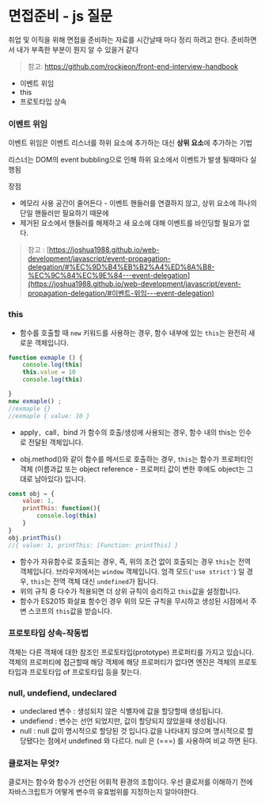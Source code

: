 # 면접준비 - js 질문

취업 및 이직을 위해 면접을 준비하는 자료를 시간날때 마다 정리 하려고 한다. 준비하면서 내가 부족한 부분이 뭔지 알 수 있을거 같다

> 참고: https://github.com/rockjeon/front-end-interview-handbook

* 이벤트 위임
* this
* 프로토타입 상속 

### 이벤트 위임

이벤트 위임은 이벤트 리스너를 하위 요소에 추가하는 대신 **상위 요소**에 추가하는 기법

리스너는 DOM의 event bubbling으로 인해 하위 요소에서 이벤트가 발생 될때마다 실행됨

장점

* 메모리 사용 공간이 줄어든다 - 이벤트 핸들러를 연결하지 않고, 상위 요소에 하나의 단일 핸들러만 필요하기 때문에
* 제거된 요소에서 핸들러를 해제하고 새 요소에 대해 이벤트를 바인딩할 필요가 없다.

> 참고 : [https://joshua1988.github.io/web-development/javascript/event-propagation-delegation/#%EC%9D%B4%EB%B2%A4%ED%8A%B8-%EC%9C%84%EC%9E%84---event-delegation](https://joshua1988.github.io/web-development/javascript/event-propagation-delegation/#이벤트-위임---event-delegation)



### this

* 함수를 호출할 때 `new` 키워드를 사용하는 경우, 함수 내부에 있는 `this`는 완전히 새로운 객체입니다.

~~~javascript
function exmaple () {
    console.log(this)
    this.value = 10
    console.log(this)

}
new exmaple() ;
//exmaple {}
//exmaple { value: 10 }
~~~



* apply`, `call`, `bind 가 함수의 호출/생성에 사용되는 경우, 함수 내의 this는 인수로 전달된 객체입니다.

* obj.method()와 같이 함수를 메서드로 호출하는 경우, `this`는 함수가 프로퍼티인 객체 (이름과값 또는 object reference - 프로퍼티 값이 변한 후에도 object는 그대로 남아있다) 입니다.

~~~javascript
const obj = {
    value: 1,
    printThis: function(){
        console.log(this)
    }
}
obj.printThis()
//{ value: 1, printThis: [Function: printThis] }
~~~



*  함수가 자유함수로 호출되는 경우, 즉, 위의 조건 없이 호출되는 경우 `this`는 전역 객체입니다. 브라우저에서는 `window` 객체입니다. 엄격 모드(`'use strict'`) 일 경우, `this`는 전역 객체 대신 `undefined`가 됩니다.
*  위의 규칙 중 다수가 적용되면 더 상위 규칙이 승리하고 `this`값을 설정합니다.
*  함수가 ES2015 화살표 함수인 경우 위의 모든 규칙을 무시하고 생성된 시점에서 주변 스코프의 `this`값을 받습니다.

### 프로토타입 상속-작동법

객체는 다른 객체에 대한 참조인 프로토타입(prototype) 프로퍼티를 가지고 있습니다. 객체의 프로퍼티에 접근할때 해당 객체에 해당 프로퍼티가 없다면 엔진은 객체의 프로토타입과 프로토타입 of 프로토타입 등을 찾는다.

### null, undefiend, undeclared

* undeclared 변수 : 생성되지 않은 식별자에 값을 할당할때 생성됩니다.
* undefiend : 변수는 선언 되었지만, 값이 할당되지 않았을때 생성됩니다.
* null : null 값이 명시적으로 할당된 것 입니다.값을 나타내지 않으며 명시적으로 할당됐다는 점에서 undefined 와 다르다. null 은 (===) 를 사용하여 비교 하면 된다.

### 클로저는 무엇?

클로저는 함수와 함수가 선언된 어휘적 환경의 조합이다. 우선 클로저를 이해하기 전에 자바스크립트가 어떻게 변수의 유효범위를 지정하는지 알아야한다.